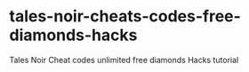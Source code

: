 # tales-noir-cheats-codes-free-diamonds-hacks
Tales Noir Cheat codes unlimited free diamonds Hacks tutorial
